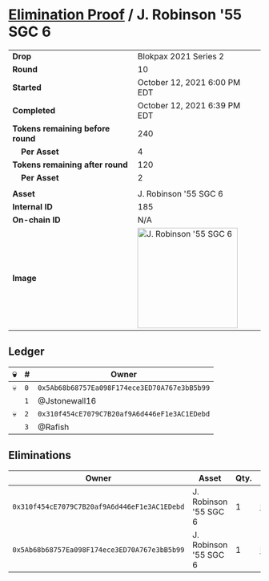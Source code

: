 # [Elimination Proof](./readme.md) / J. Robinson &#039;55 SGC 6

|||
|---|---|
| **Drop** | Blokpax 2021 Series 2 |
| **Round** | 10 |
| **Started** | October 12, 2021 6:00 PM EDT |
| **Completed** | October 12, 2021 6:39 PM EDT |
| **Tokens remaining before round** | 240 |
| **&nbsp;&nbsp;&nbsp;&nbsp;Per Asset** | 4 |
| **Tokens remaining after round** | 120 |
| **&nbsp;&nbsp;&nbsp;&nbsp;Per Asset** | 2 |
| | |
| **Asset** | J. Robinson &#039;55 SGC 6 |
| **Internal ID** | 185 |
| **On-chain ID** | N/A |
| **Image** | <img src="https://tcdn.blokpax.com/9484ebfa-6360-4d35-a847-a2f89d3c4622/78a78b5eb2867fbfd7a4cb72687b6f880b5224f1ecd5e07f5f5cef836b3329f3.jpg" height="200" alt="J. Robinson &#039;55 SGC 6" /> |

## Ledger

| 💀 | # | Owner |
| --- | --- | --- |
| 💀 | `0` | `0x5Ab68b68757Ea098F174ece3ED70A767e3bB5b99` |
|  | `1` | @Jstonewall16 |
| 💀 | `2` | `0x310f454cE7079C7B20af9A6d446eF1e3AC1EDebd` |
|  | `3` | @Rafish |


## Eliminations

| Owner | Asset | Qty. | Transaction |
| --- | --- | --- | --- |
| `0x310f454cE7079C7B20af9A6d446eF1e3AC1EDebd` | J. Robinson '55 SGC 6 | 1 | [Polygonscan](https://polygonscan.com/tx/0x531fa5c016cec9cec8e5ae7c927d9c4bddae760c11e3b4fb7ac50e94837ff3a0) |
| `0x5Ab68b68757Ea098F174ece3ED70A767e3bB5b99` | J. Robinson '55 SGC 6 | 1 | [Polygonscan](https://polygonscan.com/tx/0x0c532d388d0e03562da60b2f59c43210cc5b58940e7cdf5f62abbd74a68f3374) |
